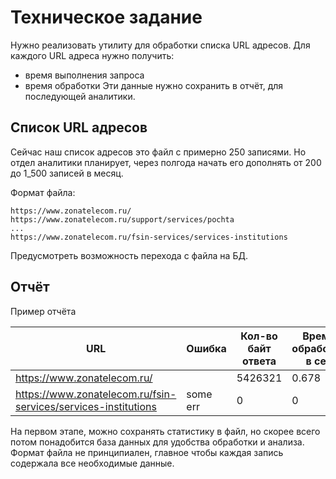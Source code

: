 # Техническое задание

Нужно реализовать утилиту для обработки списка URL адресов.
Для каждого URL адреса нужно получить:

* время выполнения запроса
* время обработки
  Эти данные нужно сохранить в отчёт, для последующей аналитики.

## Список URL адресов

Сейчас наш список адресов это файл с примерно 250 записями.
Но отдел аналитики планирует, через полгода начать его дополнять от 200 до 1_500 записей в месяц.

Формат файла:

```
https://www.zonatelecom.ru/
https://www.zonatelecom.ru/support/services/pochta
...
https://www.zonatelecom.ru/fsin-services/services-institutions
```

Предусмотреть возможность перехода с файла на БД.

## Отчёт

Пример отчёта

| URL                                                            | Ошибка   | Кол-во байт ответа | Время обработки в сек |
|----------------------------------------------------------------|----------|--------------------|-----------------------|
| https://www.zonatelecom.ru/                                    |          | 5426321            | 0.678                 |
| https://www.zonatelecom.ru/fsin-services/services-institutions | some err | 0                  | 0                     |

На первом этапе, можно сохранять статистику в файл, но скорее всего потом понадобится база данных для удобства обработки
и анализа.
Формат файла не принципиален, главное чтобы каждая запись содержала все необходимые данные.
